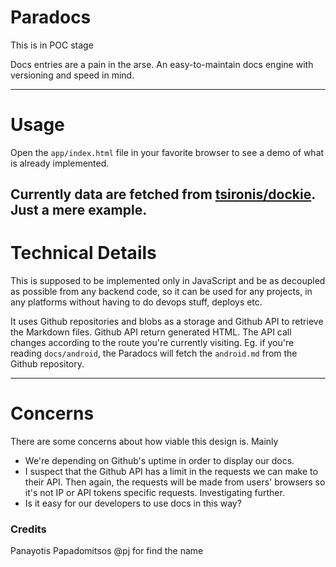 # Paradocs

  This is in POC stage

Docs entries are a pain in the arse. An easy-to-maintain docs engine with versioning and speed in mind.

----
# Usage

Open the ```app/index.html``` file in your favorite browser to see a demo of what is already implemented.

Currently data are fetched from [tsironis/dockie](https://github.com/tsironis/dockie). Just a mere example.
----
# Technical Details

This is supposed to be implemented only in JavaScript and be as decoupled as possible from any backend code, so it can be used for any projects, in any platforms without having to do devops stuff, deploys etc.

It uses Github repositories and blobs as a storage and Github API to retrieve the Markdown files. Github API return generated HTML. The API call changes according to the route you're currently visiting. Eg. if you're reading ```docs/android```, the Paradocs will fetch the ```android.md``` from the Github repository.

----

# Concerns

There are some concerns about how viable this design is. Mainly

* We're depending on Github's uptime in order to display our docs.
* I suspect that the Github API has a limit in the requests we can make to their API. Then again, the requests will be made from users' browsers so it's not IP or API tokens specific requests. Investigating further.
* Is it easy for our developers to use docs in this way?

### Credits

Panayotis Papadomitsos @pj for find the name

